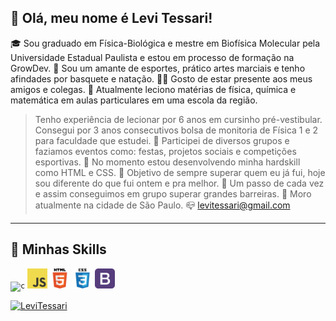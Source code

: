 ## 💜 Olá, meu nome é <strong>Levi Tessari!</strong>

:mortar_board: Sou graduado em Física-Biológica e mestre em Biofísica Molecular pela Universidade Estadual Paulista e estou em processo de formação na GrowDev.
:basketball: Sou um amante de esportes, prático artes marciais e tenho afindades por basquete e natação.
:meat_on_bone::beers: Gosto de estar presente aos meus amigos e colegas.
:school: Atualmente leciono matérias de física, química e matemática em aulas particulares em uma escola da região.
  > Tenho experiência de lecionar por 6 anos em cursinho pré-vestibular.
  > Consegui por 3 anos consecutivos bolsa de monitoria de Física 1 e 2 para faculdade que estudei.
 :office: Participei de diversos grupos e faziamos eventos como: festas, projetos sociais e competições esportivas. 
 :seedling: No momento estou desenvolvendo minha hardskill como HTML e CSS.
 :thought_balloon: Objetivo de sempre superar quem eu já fui, hoje sou diferente do que fui ontem e pra melhor. 
:ant: Um passo de cada vez e assim conseguimos em grupo superar grandes barreiras.
:house_with_garden: Moro atualmente na cidade de São Paulo.
:mailbox_closed: levitessari@gmail.com

----

## 🚀 Minhas Skills

<code><img height="32" src="https://cdn.iconscout.com/icon/free/png-512/c-programming-569564.png" alt="c"/></code>
<code><img height="32" src="https://raw.githubusercontent.com/github/explore/80688e429a7d4ef2fca1e82350fe8e3517d3494d/topics/javascript/javascript.png" alt="Javascript"/></code>
<code><img height="32" src="https://raw.githubusercontent.com/github/explore/80688e429a7d4ef2fca1e82350fe8e3517d3494d/topics/html/html.png" alt="HTML5"/></code>
<code><img height="32" src="https://raw.githubusercontent.com/github/explore/80688e429a7d4ef2fca1e82350fe8e3517d3494d/topics/css/css.png" alt="CSS"/></code>
<code><img height="32" src="https://raw.githubusercontent.com/github/explore/80688e429a7d4ef2fca1e82350fe8e3517d3494d/topics/bootstrap/bootstrap.png" alt="Bootstrap"/></code>


[![LeviTessari](https://github-readme-stats.vercel.app/api/top-langs/?username=LeviTessari&hide=html&layout=compact=true&theme=default)](https://github.com/anuraghazra/github-readme-stats)

<!---
LeviTessari/LeviTessari is a ✨ special ✨ repository because its `README.md` (this file) appears on your GitHub profile.
You can click the Preview link to take a look at your changes.
--->
